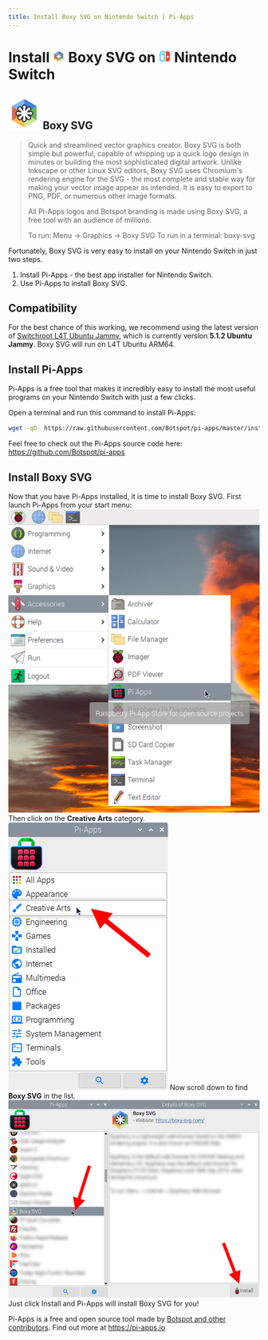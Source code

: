 ```yaml
---
title: Install Boxy SVG on Nintendo Switch | Pi-Apps
---
```

<div class="simple-install-content content">

# Install <img src="/img/app-icons/Boxy SVG/icon-64.png" height=24> Boxy SVG on <img src=/img/other-icons/switch-icon.svg height=24> Nintendo Switch

## <img src="/img/app-icons/Boxy SVG/icon-64.png"> Boxy SVG
> Quick and streamlined vector graphics creator.
> Boxy SVG is both simple but powerful, capable of whipping up a quick logo design in minutes or building the most sophisticated digital artwork. Unlike Inkscape or other Linux SVG editors, Boxy SVG uses Chromium's rendering engine for the SVG - the most complete and stable way for making your vector image appear as intended. It is easy to export to PNG, PDF, or numerous other image formats.
> 
> All Pi-Apps logos and Botspot branding is made using Boxy SVG, a free tool with an audience of millions.
> 
> To run: Menu -> Graphics -> Boxy SVG
> To run in a terminal: boxy-svg

Fortunately, Boxy SVG is very easy to install on your Nintendo Switch in just two steps.
1. Install Pi-Apps - the best app installer for Nintendo Switch.
2. Use Pi-Apps to install Boxy SVG.
</div>
<div class="simple-install-content content">

## Compatibility
For the best chance of this working, we recommend using the latest version of [Switchroot L4T Ubuntu Jammy](https://wiki.switchroot.org/wiki/linux/l4t-ubuntu-jammy-installation-guide), which is currently version **5.1.2 Ubuntu Jammy**.
Boxy SVG will run on L4T Ubuntu ARM64.
</div>
<div class="simple-install-content content">

## Install Pi-Apps

Pi-Apps is a free tool that makes it incredibly easy to install the most useful programs on your Nintendo Switch with just a few clicks.

Open a terminal and run this command to install Pi-Apps:
```bash
wget -qO- https://raw.githubusercontent.com/Botspot/pi-apps/master/install | bash
```
Feel free to check out the Pi-Apps source code here: https://github.com/Botspot/pi-apps
</div>
<div class="simple-install-content content">

## Install Boxy SVG

Now that you have Pi-Apps installed, it is time to install Boxy SVG.
First launch Pi-Apps from your start menu:
<img src="/img/start-menu.png">
Then click on the <b>Creative Arts</b> category.
<img src="/img/category-selections/Creative Arts.png">
Now scroll down to find <b>Boxy SVG</b> in the list.
<img src="/img/app-icons/Boxy SVG/app-selection.png">
Just click Install and Pi-Apps will install Boxy SVG for you!
</div>
<div class="simple-install-content content">

Pi-Apps is a free and open source tool made by [Botspot and other contributors](/about/#contributors). Find out more at https://pi-apps.io
</div>
